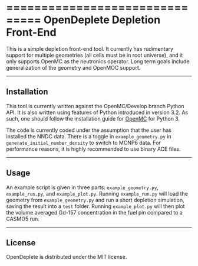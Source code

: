 ===============================
OpenDeplete Depletion Front-End
===============================

This is a simple depletion front-end tool.  It currently has rudimentary support
for multiple geometries (all cells must be in root universe), and it only
supports OpenMC as the neutronics operator.  Long term goals include
generalization of the geometry and OpenMOC support.

------------
Installation
------------

This tool is currently written against the OpenMC/Develop branch Python API.  It
is also written using features of Python introduced in version 3.2.  As such,
one should follow the installation guide for
[OpenMC](https://github.com/mit-crpg/openmc) for Python 3.

The code is currently coded under the assumption that the user has installed the
NNDC data.  There is a toggle in `example_geometry.py` in
`generate_initial_number_density` to switch to MCNP6 data.  For performance
reasons, it is highly recommended to use binary ACE files.

-----
Usage
-----

An example script is given in three parts: `example_geometry.py`,
`example_run.py`, and `example_plot.py`.  Running `example_run.py` will load the
geometry from `example_geometry.py` and run a short depletion simulation, saving
the result into a `test` folder.  Running `example_plot.py` will then plot the
volume averaged Gd-157 concentration in the fuel pin compared to a CASMO5 run.

-------
License
-------

OpenDeplete is distributed under the MIT license.

